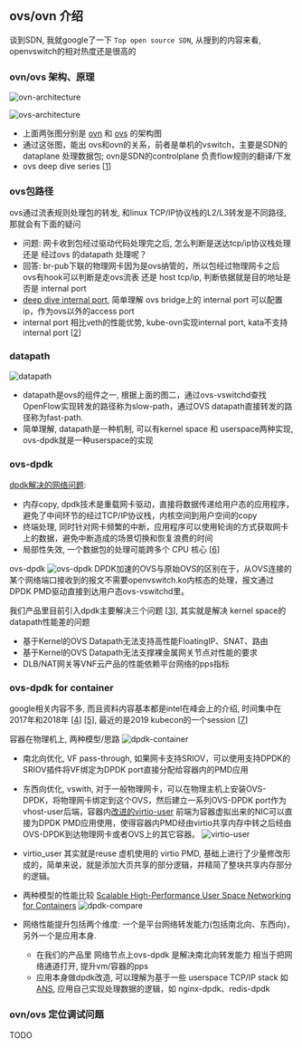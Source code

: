 ## ovs/ovn 介绍

谈到SDN, 我就google了一下 ```Top open source SDN```, 从搜到的内容来看, openvswitch的相对热度还是很高的

### ovn/ovs 架构、原理

![ovn-architecture](../pics/ovn-arch.png)

![ovs-architecture](../pics/ovs_packet_flow.jpeg)

- 上面两张图分别是 [ovn](https://man7.org/linux/man-pages/man7/ovn-architecture.7.html) 和 [ovs](https://arthurchiao.art/blog/ovs-deep-dive-0-overview/) 的架构图
- 通过这张图，能出 ovs和ovn的关系，前者是单机的vswitch，主要是SDN的dataplane 处理数据包; ovn是SDN的controlplane 负责flow规则的翻译/下发
- ovs deep dive series [[1]]

### ovs包路径

ovs通过流表规则处理包的转发, 和linux TCP/IP协议栈的L2/L3转发是不同路径, 那就会有下面的疑问

- 问题: 网卡收到包经过驱动代码处理完之后, 怎么判断是送达tcp/ip协议栈处理 还是 经过ovs 的datapath 处理呢？
- 回答: br-pub下联的物理网卡因为是ovs纳管的，所以包经过物理网卡之后 ovs有hook可以判断是走ovs流表 还是 host tcp/ip, 判断依据就是目的地址是否是 internal port
- [deep dive internal port](https://arthurchiao.art/blog/ovs-deep-dive-6-internal-port/), 简单理解 ovs bridge上的 internal port 可以配置ip，作为ovs以外的access port
- internal port 相比veth的性能优势, kube-ovn实现internal port, kata不支持internal port [[2]]

### datapath

![datapath](../pics/datapath.png)

 - datapath是ovs的组件之一, 根据上面的图二，通过ovs-vswitchd查找OpenFlow实现转发的路径称为slow-path，通过OVS datapath直接转发的路径称为fast-path.
 - 简单理解, datapath是一种机制, 可以有kernel space 和 userspace两种实现, ovs-dpdk就是一种userspace的实现

### ovs-dpdk

[dpdk解决的网络问题](https://www.cnblogs.com/goldsunshine/p/14260941.html):
 - 内存copy, dpdk技术是重载网卡驱动，直接将数据传递给用户态的应用程序，避免了中间环节的经过TCP/IP协议栈，内核空间到用户空间的copy
 - 终端处理, 同时针对网卡频繁的中断，应用程序可以使用轮询的方式获取网卡上的数据，避免中断造成的场景切换和恢复浪费的时间
 - 局部性失效, 一个数据包的处理可能跨多个 CPU 核心 [[6]]

ovs-dpdk
![ovs-dpdk](../pics/ovs-dpdk.png)
DPDK加速的OVS与原始OVS的区别在于，从OVS连接的某个网络端口接收到的报文不需要openvswitch.ko内核态的处理，报文通过DPDK PMD驱动直接到达用户态ovs-vswitchd里。

我们产品里目前引入dpdk主要解决三个问题 [[3]], 其实就是解决 kernel space的 datapath性能差的问题
- 基于Kernel的OVS Datapath无法支持高性能FloatingIP、SNAT、路由
- 基于Kernel的OVS Datapath无法支撑裸金属网关节点对性能的要求
- DLB/NAT网关等VNF云产品的性能依赖平台网络的pps指标

### ovs-dpdk for container

google相关内容不多, 而且资料内容基本都是intel在峰会上的介绍, 时间集中在2017年和2018年 [[4]] [[5]], 最近的是2019 kubecon的一个session [[7]]

容器在物理机上, 两种模型/思路
  ![dpdk-container](../pics/use_models_for_running_dpdk_in_containers.svg)

- 南北向优化, VF pass-through, 如果网卡支持SRIOV，可以使用支持DPDK的SRIOV插件将VF绑定为DPDK port直接分配给容器内的PMD应用
- 东西向优化, vswith, 对于一般物理网卡，可以在物理主机上安装OVS-DPDK，将物理网卡绑定到这个OVS，然后建立一系列OVS-DPDK port作为vhost-user后端，容器内[改进的virtio-user](https://doc.dpdk.org/guides/howto/virtio_user_for_container_networking.html) 前端为容器虚拟出来的NIC可以直接为DPDK PMD应用使用，使得容器内PMD经由virtio共享内存中转之后经由OVS-DPDK到达物理网卡或者OVS上的其它容器。
  ![virtio-user](../pics/virtio_user_for_container_networking.svg)
- virtio_user 其实就是reuse 虚机使用的 virtio PMD, 基础上进行了少量修改形成的，简单来说，就是添加大页共享的部分逻辑，并精简了整块共享内存部分的逻辑。

- 两种模型的性能比较 [Scalable High-Performance User Space
  Networking for Containers](https://www.dpdk.org/wp-content/uploads/sites/35/2016/08/Day02-Session02-Steve-Liang-DPDKUSASummit2016.pdf)
  ![dpdk-compare](../pics/dpdk-comparation.png)
  
- 网络性能提升包括两个维度: 一个是平台网络转发能力(包括南北向、东西向)，另外一个是应用本身. 
  - 在我们的产品里 网络节点上ovs-dpdk 是解决南北向转发能力 相当于把网络通道打开, 提升vm/容器的pps
  - 应用本身做dpdk改造, 可以理解为基于一些 userspace TCP/IP stack 如[ANS](https://github.com/ansyun/dpdk-ans), 应用自己实现处理数据的逻辑，如 nginx-dpdk、redis-dpdk

### ovn/ovs 定位调试问题
TODO

[1]: https://arthurchiao.art/blog/ovs-deep-dive-0-overview/
[2]: https://easystack.atlassian.net/browse/EAS-93036
[3]: https://easystack.atlassian.net/wiki/spaces/AR/pages/1647772394/DPDK
[4]: https://www.intel.com/content/www/us/en/developer/articles/technical/accelerate-container-networking-with-dpdk.html
[5]: https://blog.csdn.net/cloudvtech/article/details/80408099
[6]: https://zhuanlan.zhihu.com/p/428728980
[7]: https://kccncna19.sched.com/event/Uacf/running-high-performance-user-space-packet-processing-apps-in-kubernetes-abdul-halim-intel-peng-liu-red-hat